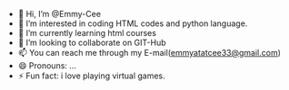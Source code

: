 - 👋 Hi, I’m @Emmy-Cee
- 👀 I’m interested in coding HTML codes and python language.
- 🌱 I’m currently learning html courses
- 💞️ I’m looking to collaborate on GIT-Hub
- 📫 You can reach me through my E-mail(emmyatatcee33@gmail.com)
- 😄 Pronouns: ...
- ⚡ Fun fact: i love playing virtual games. 

<!---
Emmy-Cee/Emmy-Cee is a ✨ special ✨ repository because its `README.md` (this file) appears on your GitHub profile.
You can click the Preview link to take a look at your changes.
--->
